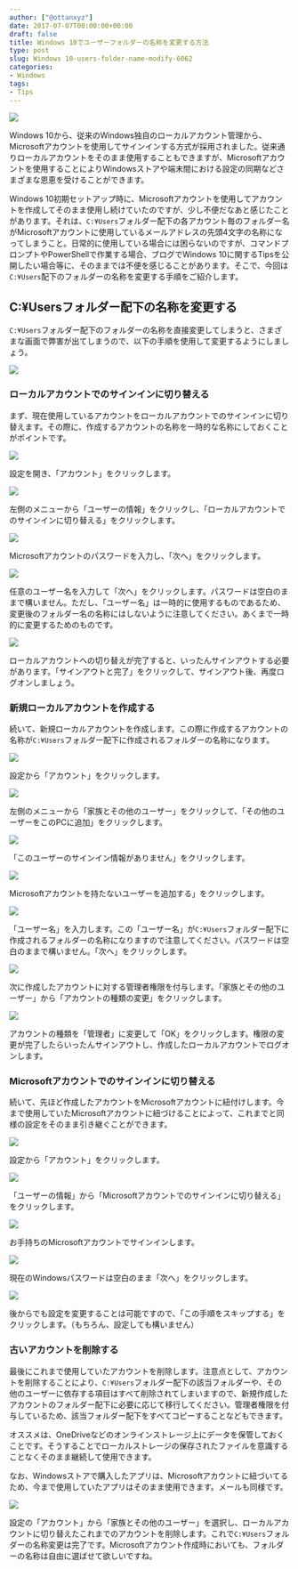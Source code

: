 ```yaml
---
author: ["@ottanxyz"]
date: 2017-07-07T00:00:00+00:00
draft: false
title: Windows 10でユーザーフォルダーの名称を変更する方法
type: post
slug: Windows 10-users-folder-name-modify-6062
categories:
- Windows
tags:
- Tips
---
```


![](170707-595ef0f1b2b30.png)

Windows 10から、従来のWindows独自のローカルアカウント管理から、Microsoftアカウントを使用してサインインする方式が採用されました。従来通りローカルアカウントをそのまま使用することもできますが、Microsoftアカウントを使用することによりWindowsストアや端末間における設定の同期などさまざまな恩恵を受けることができます。

Windows 10初期セットアップ時に、Microsoftアカウントを使用してアカウントを作成してそのまま使用し続けていたのですが、少し不便だなあと感じたことがあります。それは、`C:¥Users`フォルダー配下の各アカウント毎のフォルダー名がMicrosoftアカウントに使用しているメールアドレスの先頭4文字の名称になってしまうこと。日常的に使用している場合には困らないのですが、コマンドプロンプトやPowerShellで作業する場合、ブログでWindows 10に関するTipsを公開したい場合等に、そのままでは不便を感じることがあります。そこで、今回は`C:¥Users`配下のフォルダーの名称を変更する手順をご紹介します。

## C:¥Usersフォルダー配下の名称を変更する

`C:¥Users`フォルダー配下のフォルダーの名称を直接変更してしまうと、さまざまな画面で弊害が出てしまうので、以下の手順を使用して変更するようにしましょう。

![](170707-595ef94d918a5.png)

### ローカルアカウントでのサインインに切り替える

まず、現在使用しているアカウントをローカルアカウントでのサインインに切り替えます。その際に、作成するアカウントの名称を一時的な名称にしておくことがポイントです。

![](170707-595ef24c4bc55.png)

設定を開き、「アカウント」をクリックします。

![](170707-595ef2556bc84.png)

左側のメニューから「ユーザーの情報」をクリックし、「ローカルアカウントでのサインインに切り替える」をクリックします。

![](170707-595ef25b3da7c.png)

Microsoftアカウントのパスワードを入力し、「次へ」をクリックします。

![](170707-595ef26806083.png)

任意のユーザー名を入力して「次へ」をクリックします。パスワードは空白のままで構いません。ただし、「ユーザー名」は一時的に使用するものであるため、変更後のフォルダー名の名称にはしないように注意してください。あくまで一時的に変更するためのものです。

![](170707-595ef26fc5b4c.png)

ローカルアカウントへの切り替えが完了すると、いったんサインアウトする必要があります。「サインアウトと完了」をクリックして、サインアウト後、再度ログオンしましょう。

### 新規ローカルアカウントを作成する

続いて、新規ローカルアカウントを作成します。この際に作成するアカウントの名称が`C:¥Users`フォルダー配下に作成されるフォルダーの名称になります。

![](170707-595ef27d873f9.png)

設定から「アカウント」をクリックします。

![](170707-595ef286a06c6.png)

左側のメニューから「家族とその他のユーザー」をクリックして、「その他のユーザーをこのPCに追加」をクリックします。

![](170707-595ef2917b58c.png)

「このユーザーのサインイン情報がありません」をクリックします。

![](170707-595ef29d2eb97.png)

Microsoftアカウントを持たないユーザーを追加する」をクリックします。

![](170707-595ef2a5e8c95.png)

「ユーザー名」を入力します。この「ユーザー名」が`C:¥Users`フォルダー配下に作成されるフォルダーの名称になりますので注意してください。パスワードは空白のままで構いません。「次へ」をクリックします。

![](170707-595ef2ae34e16.png)

次に作成したアカウントに対する管理者権限を付与します。「家族とその他のユーザー」から「アカウントの種類の変更」をクリックします。

![](170707-595ef2b4e3f33.png)

アカウントの種類を「管理者」に変更して「OK」をクリックします。権限の変更が完了したらいったんサインアウトし、作成したローカルアカウントでログオンします。

### Microsoftアカウントでのサインインに切り替える

続いて、先ほど作成したアカウントをMicrosoftアカウントに紐付けします。今まで使用していたMicrosoftアカウントに紐づけることによって、これまでと同様の設定をそのまま引き継ぐことができます。

![](170707-595ef2bd31053.png)

設定から「アカウント」をクリックします。

![](170707-595ef2c690ff0.png)

「ユーザーの情報」から「Microsoftアカウントでのサインインに切り替える」をクリックします。

![](170707-595ef2cdcb5e5.png)

お手持ちのMicrosoftアカウントでサインインします。

![](170707-595ef2d8e3d10.png)

現在のWindowsパスワードは空白のまま「次へ」をクリックします。

![](170707-595ef2e464e64.png)

後からでも設定を変更することは可能ですので、「この手順をスキップする」をクリックします。（もちろん、設定しても構いません）

### 古いアカウントを削除する

最後にこれまで使用していたアカウントを削除します。注意点として、アカウントを削除することにより、`C:¥Users`フォルダー配下の該当フォルダーや、その他のユーザーに依存する項目はすべて削除されてしまいますので、新規作成したアカウントのフォルダー配下に必要に応じて移行してください。管理者権限を付与しているため、該当フォルダー配下をすべてコピーすることなどもできます。

オススメは、OneDriveなどのオンラインストレージ上にデータを保管しておくことです。そうすることでローカルストレージの保存されたファイルを意識することなくそのまま継続して使用できます。

なお、Windowsストアで購入したアプリは、Microsoftアカウントに紐づいてるため、今まで使用していたアプリはそのまま使用できます。メールも同様です。

![](170707-595ef2ebcf202.png)

設定の「アカウント」から「家族とその他のユーザー」を選択し、ローカルアカウントに切り替えたこれまでのアカウントを削除します。これで`C:¥Users`フォルダーの名称変更は完了です。Microsoftアカウント作成時においても、フォルダーの名称は自由に選ばせて欲しいですね。
